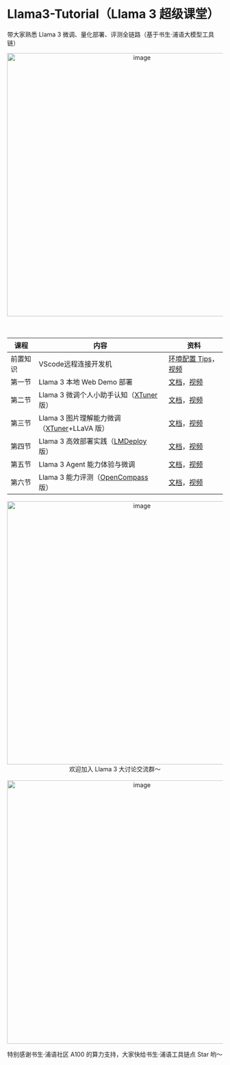 # Llama3-Tutorial（Llama 3 超级课堂）

带大家熟悉 Llama 3 微调、量化部署、评测全链路（基于书生·浦语大模型工具链）

<div align="center">
  <img src="https://github.com/SmartFlowAI/Llama3-Tutorial/assets/25839884/91914c5f-30f4-4d7d-9ffc-ccb179afc3c2" alt="image" width="614">
</div>

</br>
</br>

<div align='center'>

| 课程   | 内容                                        | 资料                                |
| ------ | ------------------------------------------- | ----------------------------------- |
| 前置知识 | VScode远程连接开发机                        |  [环境配置 Tips](./docs/env.md)，[视频](https://www.bilibili.com/video/BV1Qi42117mb) |
| 第一节 | Llama 3 本地 Web Demo 部署                  | [文档](./docs/hello_world.md)，[视频](https://www.bilibili.com/video/BV1Fu4m1F7FA) |
| 第二节 | Llama 3 微调个人小助手认知（[XTuner](https://github.com/internLM/xtuner) 版）     | [文档](./docs/assistant.md)，[视频](https://www.bilibili.com/video/BV1Em41117RD)   |
| 第三节 | Llama 3 图片理解能力微调（[XTuner](https://github.com/internLM/xtuner)+LLaVA 版） | [文档](./docs/llava.md)，[视频](https://www.bilibili.com/video/BV15f421S7cg)       |
| 第四节 | Llama 3 高效部署实践（[LMDeploy](https://github.com/internLM/lmdeploy) 版）         | [文档](./docs/lmdeploy.md)，[视频](https://www.bilibili.com/video/BV1fx4y1B74B)                          |
| 第五节 | Llama 3 Agent 能力体验与微调                | [文档](./docs/agent.md)，[视频](https://www.bilibili.com/video/BV1zi42117MP)       |
| 第六节 | Llama 3 能力评测（[OpenCompass](https://github.com/open-compass/opencompass) 版）          | [文档](./docs/opencompass.md)，[视频](https://www.bilibili.com/video/BV19i42117yr)                          |




</div>

<div align="center">
  <img src="https://github.com/SmartFlowAI/Llama3-Tutorial/assets/25839884/a3b0c249-d6e0-4307-a6be-225eca0867a9" alt="image", width="614">
</div>




<div align="center">
欢迎加入 Llama 3 大讨论交流群～
</div>

</br>


<div align="center">
  <img src="https://github.com/SmartFlowAI/Llama3-Tutorial/assets/25839884/efb829db-847c-47df-a36c-d67e910f8b3d" alt="image", width="614">
</div>

特别感谢书生·浦语社区 A100 的算力支持，大家快给书生·浦语工具链点 Star 哟～
